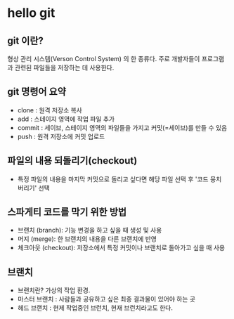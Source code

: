 # hello git

## git 이란?
형상 관리 시스템(Verson Control System) 의 한 종류다. 
주로 개발자들이 프로그램과 관련된 파일들을 저장하는 데 사용한다.

## git 명령어 요약
- clone : 원격 저장소 복사
- add : 스테이지 영역에 작업 파일 추가
- commit : 세이브, 스테이지 영역의 파일들을 가지고 커밋(=세이브)를 만들 수 있음
- push : 원격 저장소에 커밋 업로드

## 파일의 내용 되돌리기(checkout)
- 특정 파일의 내용을 마지막 커밋으로 돌리고 싶다면 해당 파일 선택 후 '코드 뭉치 버리기' 선택

## 스파게티 코드를 막기 위한 방법
- 브랜치 (branch): 기능 변경을 하고 싶을 때 생성 및 사용
- 머지 (merge): 한 브랜치의 내용을 다른 브랜치에 반영
- 체크아웃 (checkout): 저장소에서 특정 커밋이나 브랜치로 돌아가고 싶을 때 사용

## 브랜치
- 브랜치란? 가상의 작업 환경.
- 마스터 브랜치 : 사람들과 공유하고 싶은 최종 결과물이 있어야 하는 곳
- 헤드 브랜치 : 현제 작업중인 브런치, 현재 브런치라고도 한다.
